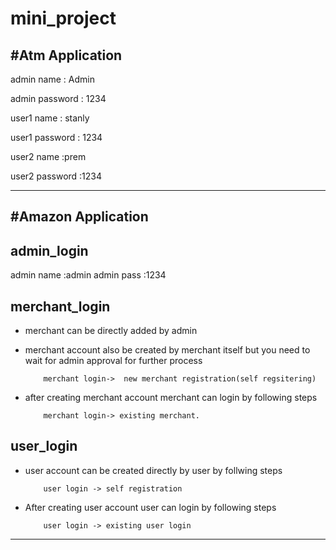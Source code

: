 # mini_project

#Atm Application
--

admin name     : Admin


admin password : 1234


user1 name     : stanly


user1 password : 1234


user2 name     :prem


user2 password :1234
______________________________________________________________________________________________________________________________________________________________________________


#Amazon Application
--


admin_login
--
  
  
  admin name :admin
  admin pass :1234
 
 
merchant_login
--


  * merchant can be directly added by admin
  
  
  * merchant account also be created by merchant itself but you need to wait for admin approval for further process


            merchant login->  new merchant registration(self regsitering)
            
            
  * after creating merchant account merchant can login by following steps


            merchant login-> existing merchant.

user_login
--


  * user account can be created directly by user by follwing steps
            
            
            user login -> self registration
            
            
  * After creating user account user can login by following steps
            
            
            user login -> existing user login 
            
______________________________________________________________________________________________________________________________________________________________________________
  
 
 
